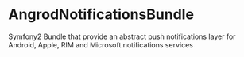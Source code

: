 AngrodNotificationsBundle
=========================

Symfony2 Bundle that provide an abstract push notifications layer for Android, Apple, RIM and Microsoft notifications services